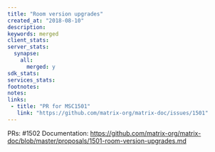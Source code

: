 ```yaml
---
title: "Room version upgrades"
created_at: "2018-08-10"
description:
keywords: merged
client_stats:
server_stats:
  synapse:
    all:
      merged: y
sdk_stats:
services_stats:
footnotes:
notes:
links:
 - title: "PR for MSC1501"
   link: "https://github.com/matrix-org/matrix-doc/issues/1501"
---
```

PRs: #1502
Documentation: https://github.com/matrix-org/matrix-doc/blob/master/proposals/1501-room-version-upgrades.md

